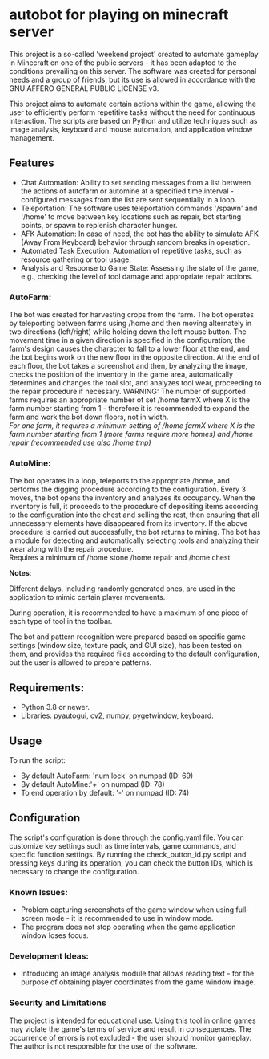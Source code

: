 # autobot for playing on minecraft server

This project is a so-called 'weekend project' created to automate gameplay in Minecraft on one of the public servers - it has been adapted to the conditions prevailing on this server.
The software was created for personal needs and a group of friends, but its use is allowed in accordance with the GNU AFFERO GENERAL PUBLIC LICENSE v3.

This project aims to automate certain actions within the game, allowing the user to efficiently perform repetitive tasks without the need for continuous interaction. The scripts are based on Python and utilize techniques such as image analysis, keyboard and mouse automation, and application window management.

## Features
- Chat Automation: Ability to set sending messages from a list between the actions of autofarm or automine at a specified time interval - configured messages from the list are sent sequentially in a loop.
- Teleportation: The software uses teleportation commands '/spawn' and '/home' to move between key locations such as repair, bot starting points, or spawn to replenish character hunger.
- AFK Automation: In case of need, the bot has the ability to simulate AFK (Away From Keyboard) behavior through random breaks in operation.
- Automated Task Execution: Automation of repetitive tasks, such as resource gathering or tool usage.
- Analysis and Response to Game State: Assessing the state of the game, e.g., checking the level of tool damage and appropriate repair actions.

### AutoFarm:
The bot was created for harvesting crops from the farm.
The bot operates by teleporting between farms using /home and then moving alternately in two directions (left/right) while holding down the left mouse button.
The movement time in a given direction is specified in the configuration; the farm's design causes the character to fall to a lower floor at the end, and the bot begins work on the new floor in the opposite direction.
At the end of each floor, the bot takes a screenshot and then, by analyzing the image, checks the position of the inventory in the game area, automatically determines and changes the tool slot, and analyzes tool wear, proceeding to the repair procedure if necessary.
WARNING: The number of supported farms requires an appropriate number of set /home farmX where X is the farm number starting from 1 - therefore it is recommended to expand the farm and work the bot down floors, not in width.
<br> _For one farm, it requires a minimum setting of /home farmX where X is the farm number starting from 1 (more farms require more homes) and /home repair (recommended use also /home tmp)_


### AutoMine:
The bot operates in a loop, teleports to the appropriate /home, and performs the digging procedure according to the configuration.
Every 3 moves, the bot opens the inventory and analyzes its occupancy.
When the inventory is full, it proceeds to the procedure of depositing items according to the configuration into the chest and selling the rest, then ensuring that all unnecessary elements have disappeared from its inventory.
If the above procedure is carried out successfully, the bot returns to mining.
The bot has a module for detecting and automatically selecting tools and analyzing their wear along with the repair procedure.
<br>Requires a minimum of /home stone /home repair and /home chest

__Notes__:

Different delays, including randomly generated ones, are used in the application to mimic certain player movements.

During operation, it is recommended to have a maximum of one piece of each type of tool in the toolbar.

The bot and pattern recognition were prepared based on specific game settings (window size, texture pack, and GUI size), has been tested on them, and provides the required files according to the default configuration, but the user is allowed to prepare patterns.

## Requirements:
- Python 3.8 or newer.
- Libraries: pyautogui, cv2, numpy, pygetwindow, keyboard.

## Usage
To run the script:
- By default AutoFarm: 'num lock' on numpad (ID: 69)
- By default AutoMine:'+' on numpad (ID: 78)
- To end operation by default: '-' on numpad (ID: 74)

## Configuration
The script's configuration is done through the config.yaml file.
You can customize key settings such as time intervals, game commands, and specific function settings.
By running the check_button_id.py script and pressing keys during its operation, you can check the button IDs, which is necessary to change the configuration.


### Known Issues:
- Problem capturing screenshots of the game window when using full-screen mode - it is recommended to use in window mode.
- The program does not stop operating when the game application window loses focus.

### Development Ideas:
- Introducing an image analysis module that allows reading text - for the purpose of obtaining player coordinates from the game window image.

### Security and Limitations
The project is intended for educational use.
Using this tool in online games may violate the game's terms of service and result in consequences.
The occurrence of errors is not excluded - the user should monitor gameplay.
The author is not responsible for the use of the software.
